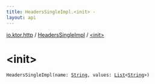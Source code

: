 ```yaml
---
title: HeadersSingleImpl.<init> - 
layout: api
---
```


<div class='api-docs-breadcrumbs'><a href="../index.html">io.ktor.http</a> / <a href="index.html">HeadersSingleImpl</a> / <a href="./-init-.html">&lt;init&gt;</a></div>

# &lt;init&gt;

<div class="signature"><code><span class="identifier">HeadersSingleImpl</span><span class="symbol">(</span><span class="parameterName" id="io.ktor.http.HeadersSingleImpl$<init>(kotlin.String, kotlin.collections.List((kotlin.String)))/name">name</span><span class="symbol">:</span>&nbsp;<a href="https://kotlinlang.org/api/latest/jvm/stdlib/kotlin/-string/index.html"><span class="identifier">String</span></a><span class="symbol">, </span><span class="parameterName" id="io.ktor.http.HeadersSingleImpl$<init>(kotlin.String, kotlin.collections.List((kotlin.String)))/values">values</span><span class="symbol">:</span>&nbsp;<a href="https://kotlinlang.org/api/latest/jvm/stdlib/kotlin.collections/-list/index.html"><span class="identifier">List</span></a><span class="symbol">&lt;</span><a href="https://kotlinlang.org/api/latest/jvm/stdlib/kotlin/-string/index.html"><span class="identifier">String</span></a><span class="symbol">&gt;</span><span class="symbol">)</span></code></div>
